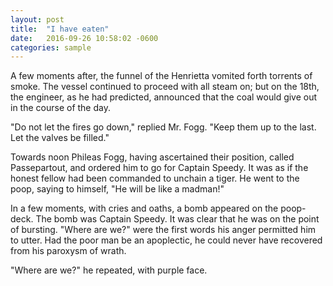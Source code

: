```yaml
---
layout: post
title:  "I have eaten"
date:   2016-09-26 10:58:02 -0600
categories: sample
---
```


<p>A few moments after, the funnel of the Henrietta vomited forth torrents of smoke.  The vessel continued to proceed with all steam on; but on the 18th, the engineer, as he had predicted, announced that the coal would give out in the course of the day.</p>

<p>"Do not let the fires go down," replied Mr. Fogg.  "Keep them up to the last.  Let the valves be filled."</p>

<p>Towards noon Phileas Fogg, having ascertained their position, called Passepartout, and ordered him to go for Captain Speedy.  It was as if the honest fellow had been commanded to unchain a tiger.  He went to the poop, saying to himself, "He will be like a madman!"</p>

<p>In a few moments, with cries and oaths, a bomb appeared on the poop-deck.  The bomb was Captain Speedy.  It was clear that he was on the point of bursting.  "Where are we?"  were the first words his anger permitted him to utter.  Had the poor man be an apoplectic, he could never have recovered from his paroxysm of wrath.</p>

<p>"Where are we?" he repeated, with purple face.</p>